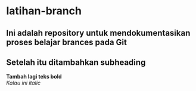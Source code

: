 # latihan-branch
## Ini adalah repository untuk mendokumentasikan proses belajar brances pada Git
Setelah itu ditambahkan subheading<br>
--
**Tambah lagi teks bold**<br>
*Kalau ini italic*
